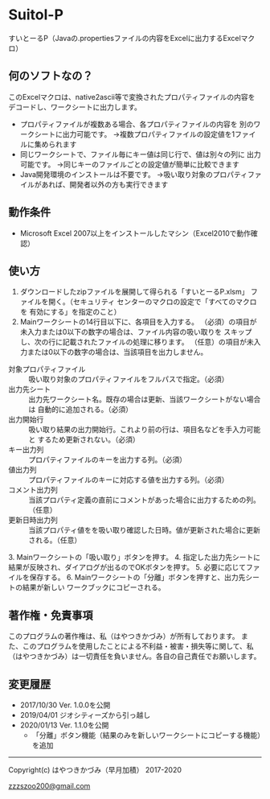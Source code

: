 # Suitol-P
すいとーるP（Javaの.propertiesファイルの内容をExcelに出力するExcelマクロ）

## 何のソフトなの？

このExcelマクロは、native2ascii等で変換されたプロパティファイルの内容を
デコードし、ワークシートに出力します。

* プロパティファイルが複数ある場合、各プロパティファイルの内容を
別のワークシートに出力可能です。
→複数プロパティファイルの設定値を1ファイルに集められます
* 同じワークシートで、ファイル毎にキー値は同じ行で、値は別々の列に
出力可能です。
  →同じキーのファイルごとの設定値が簡単に比較できます
* Java開発環境のインストールは不要です。
  →吸い取り対象のプロパティファイルがあれば、開発者以外の方も実行できます

## 動作条件

* Microsoft Excel 2007以上をインストールしたマシン（Excel2010で動作確認）

## 使い方

1. ダウンロードしたzipファイルを展開して得られる「すいとーるP.xlsm」
ファイルを開く。（セキュリティ センターのマクロの設定で「すべてのマクロを
有効にする」を指定のこと）
2. Mainワークシートの14行目以下に、各項目を入力する。
  （必須）の項目が未入力または0以下の数字の場合は、ファイル内容の吸い取りを
  スキップし、次の行に記載されたファイルの処理に移ります。
  （任意）の項目が未入力または0以下の数字の場合は、当該項目を出力しません。
<dl>
<dt>対象プロパティファイル</dt>
<dd>吸い取り対象のプロパティファイルをフルパスで指定。（必須）</dd>
<dt>出力先シート</dt>
<dd>出力先ワークシート名。既存の場合は更新、当該ワークシートがない場合は
自動的に追加される。（必須）</dd>
<dt>出力開始行</dt>
<dd>吸い取り結果の出力開始行。これより前の行は、項目名などを手入力可能と
するため更新されない。（必須）</dd>
<dt>キー出力列</dt>
<dd>プロパティファイルのキーを出力する列。（必須）</dd>
<dt>値出力列</dt>
<dd>プロパティファイルのキーに対応する値を出力する列。（必須）</dd>
<dt>コメント出力列</dt>
<dd>当該プロパティ定義の直前にコメントがあった場合に出力するための列。
（任意）</dd>
<dt>更新日時出力列</dt>
<dd>当該プロパティ値をを吸い取り確認した日時。値が更新された場合に更新
される。（任意）</dd>
</dl>
3. Mainワークシートの「吸い取り」ボタンを押す。
4. 指定した出力先シートに結果が反映され、ダイアログが出るのでOKボタンを押す。
5. 必要に応じてファイルを保存する。
6. Mainワークシートの「分離」ボタンを押すと、出力先シートの結果が新しい
ワークブックにコピーされる。

## 著作権・免責事項

このプログラムの著作権は、私（はやつきかづみ）が所有しております。
また、このプログラムを使用したことによる不利益・被害・損失等に関して、私
（はやつきかづみ）は一切責任を負いません。各自の自己責任でお願いします。

## 変更履歴

* 2017/10/30 Ver. 1.0.0を公開
* 2019/04/01 ジオシティーズから引っ越し
* 2020/01/13 Ver. 1.1.0を公開
    * 「分離」ボタン機能（結果のみを新しいワークシートにコピーする機能）を追加

--------
Copyright(c) はやつきかづみ（早月加積） 2017-2020

zzzszoo200@gmail.com